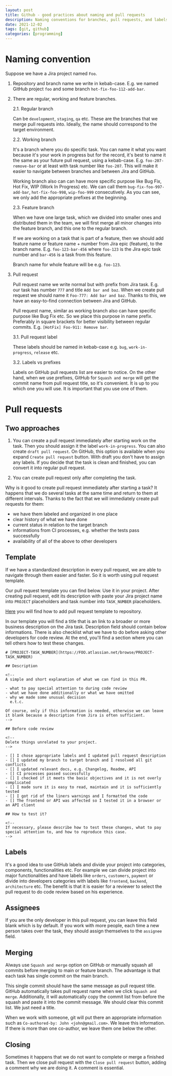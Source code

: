 ```yaml
---
layout: post
title: Github - good practices about naming and pull requests
description: Naming conventions for branches, pull requests, and labels in Jira and GitHub, focusing on organization, clarity, and consistency in task management and collaboration  - summarized with AI.
date: 2021-12-02
tags: [git, github]
categories: [programming]
---
```


# Naming convention

Suppose we have a Jira project named `Foo`.

1. Repository and branch name we write in kebab-case. E.g. we named GitHub project `foo` and some branch `hot-fix-foo-112-add-bar`.

2. There are regular, working and feature branches.

   2.1. Regular branch

   Can be `development`, `staging`, `qa` etc. These are the branches that we merge pull requests into. Ideally, the name should correspond to the target environment.

   2.2. Working branch

   It's a branch where you do specific task. You can name it what you want because it's your work in progress but for the record, it's best to name it the same as your future pull request, using a kebab-case. E.g. `foo-207-remove-bar` or at least with task number like `foo-207`. This will make it easier to navigate between branches and between Jira and GitHub.

   Working branch also can can have more specific purpose like Bug Fix, Hot Fix, WIP (Work In Progress) etc. We can call them `bug-fix-foo-997-add-bar`, `hot-fix-foo-998`, `wip-foo-999` consecutively. As you can see, we only add the appropriate prefixes at the beginning.

   2.3. Feature branch

   When we have one large task, which we divided into smaller ones and distributed them in the team, we will first merge all minor changes into the feature branch, and this one to the regular branch.

   If we are working on a task that is part of a feature, then we should add feature name or feature name + number from Jira epic (feature), to the branch name. E.g. `foo-123-bar-456` where `foo-123` is the Jira epic task number and `bar-456` is a task from this feature.

   Branch name for whole feature will be e.g. `foo-123`.

3. Pull request

   Pull request name we write normal but with prefix from Jira task. E.g. our task has number `777` and title `Add bar and baz`. When we create pull request we should name it `Foo-777: Add bar and baz`. Thanks to this, we have an easy-to-find connection between Jira and GitHub.

   Pull request name, similar as working branch also can have specific purpose like Bug Fix etc. So we place this purpose in name prefix. Preferably in square brackets for better visibility between regular commits. E.g. `[HotFix] Foo-911: Remove bar`.

   3.1. Pull request label

   These labels should be named in kebab-case e.g. `bug`, `work-in-progress`, `release` etc.

   3.2. Labels vs prefixes

   Labels on GitHub pull requests list are easier to notice. On the other hand, when we use prefixes, GitHub for `Squash and merge` will get the commit name from pull request title, so it's convenient. It is up to you which one you will use. It is important that you use one of them.

# Pull requests

## Two approaches

1. You can create a pull request immediately after starting work on the task. Then you should assign it the label `work-in-progress`. You can also create `draft pull request`. On GitHub, this option is available when you expand `Create pull request` button. With draft you don't have to assign any labels. If you decide that the task is clean and finished, you can convert it into regular pull request.

2. You can create pull request only after completing the task.

Why is it good to create pull request immediately after starting a task? It happens that we do several tasks at the same time and return to them at different intervals. Thanks to the fact that we will immediately create pull requests for them:

- we have them labeled and organized in one place
- clear history of what we have done
- current status in relation to the target branch
- informations from CI processes, e.g. whether the tests pass successfully
- availability of all of the above to other developers

## Template

If we have a standardized description in every pull request, we are able to navigate through them easier and faster. So it is worth using pull request template.

Our pull request template you can find below. Use it in your project. After creating pull request, edit its description with paste your Jira project name into `PROJECT` placeholders and task number into `TASK_NUMBER` placeholders.

[Here](https://docs.github.com/en/communities/using-templates-to-encourage-useful-issues-and-pull-requests/creating-a-pull-request-template-for-your-repository) you will find how to add pull request template to repository.

In our template you will find a title that is an link to a broader or more business description on the Jira task. Description field should contain below informations. There is also checklist what we have to do before asking other developers for code review. At the end, you'll find a section where you can tell others how to test these changes.

```
# [PROJECT-TASK_NUMBER](https://FOO.atlassian.net/browse/PROJECT-TASK_NUMBER)

## Description

<!--
A simple and short explanation of what we can find in this PR.

- what to pay special attention to during code review
- what we have done additionally or what we have omitted
- why we made some unusual decision
  e.t.c.

Of course, only if this information is needed, otherwise we can leave it blank because a description from Jira is often sufficient.
-->

## Before code review

<!--
Delete things unrelated to your project.
-->

- [] I chose appropriate labels and I updated pull request description
- [] I updated my branch to target branch and I resolved all git conflicts
- [] I updated relevant docs, e.g. Changelog, Readme, API
- [] CI processes passed successfully
- [] I checked if it meets the basic objectives and it is not overly complicated
- [] I made sure it is easy to read, maintain and it is sufficiently tested
- [] I got rid of the liners warnings and I formatted the code
- [] The frontend or API was affected so I tested it in a browser or an API client

## How to test it?

<!--
If necessary, please describe how to test these changes, what to pay special attention to, and how to reproduce this case.
-->
```

## Labels

It's a good idea to use GitHub labels and divide your project into categories, components, functionalities etc. For example we can divide project into major functionalities and have labels like `orders`, `customers`, `payment` or divide into developers categories with labels like `frontend`, `backend`, `architecture` etc. The benefit is that it is easier for a reviewer to select the pull request to do code review based on his experience.

## Assignees

If you are the only developer in this pull request, you can leave this field blank which is by default. If you work with more people, each time a new person takes over the task, they should assign themselves to the `assignee` field.

## Merging

Always use `Squash and merge` option on GitHub or manually squash all commits before merging to main or feature branch. The advantage is that each task has single commit on the main branch.

This single commit should have the same message as pull request title. GitHub automatically takes pull request name when we click `Squash and merge`. Additionally, it will automatically copy the commit list from before the squash and paste it into the commit message. We should clear this commit list. We just need a title.

When we work with someone, git will put there an appropriate information such as `Co-authored-by: John <john@gmail.com>`. We leave this information. If there is more than one co-author, we leave them one below the other.

## Closing

Sometimes it happens that we do not want to complete or merge a finished task. Then we close pull request with the `Close pull request` button, adding a comment why we are doing it. A comment is essential.
